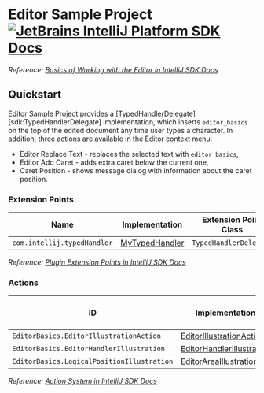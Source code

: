 # Editor Sample Project [![JetBrains IntelliJ Platform SDK Docs](https://jb.gg/badges/docs.svg)][docs]

*Reference: [Basics of Working with the Editor in IntelliJ SDK Docs][docs:editor_basics]*

## Quickstart

Editor Sample Project provides a [TypedHandlerDelegate][sdk:TypedHandlerDelegate] implementation, which
inserts `editor_basics` on the top of the edited document any time user types a character.
In addition, three actions are available in the Editor context menu:

- Editor Replace Text - replaces the selected text with `editor_basics`,
- Editor Add Caret - adds extra caret below the current one,
- Caret Position - shows message dialog with information about the caret position.

### Extension Points

| Name                        | Implementation                        | Extension Point Class  |
|-----------------------------|---------------------------------------|------------------------|
| `com.intellij.typedHandler` | [MyTypedHandler][file:MyTypedHandler] | `TypedHandlerDelegate` |

*Reference: [Plugin Extension Points in IntelliJ SDK Docs][docs:ep]*

### Actions

| ID                                         | Implementation                                              | Base Action Class |
|--------------------------------------------|-------------------------------------------------------------|-------------------|
| `EditorBasics.EditorIllustrationAction`    | [EditorIllustrationAction][file:EditorIllustrationAction]   | `AnAction`        |
| `EditorBasics.EditorHandlerIllustration`   | [EditorHandlerIllustration][file:EditorHandlerIllustration] | `AnAction`        |
| `EditorBasics.LogicalPositionIllustration` | [EditorAreaIllustration][file:EditorAreaIllustration]       | `AnAction`        |

*Reference: [Action System in IntelliJ SDK Docs][docs:actions]*


[docs]: https://plugins.jetbrains.com/docs/intellij/

[docs:actions]: https://plugins.jetbrains.com/docs/intellij/basic-action-system.html

[docs:editor_basics]: https://plugins.jetbrains.com/docs/intellij/editor-basics.html

[docs:ep]: https://plugins.jetbrains.com/docs/intellij/plugin-extensions.html

[file:MyTypedHandler]: ./src/main/java/org/intellij/sdk/editor/MyTypedHandler.java

[file:EditorIllustrationAction]: ./src/main/java/org/intellij/sdk/editor/EditorIllustrationAction.java

[file:EditorHandlerIllustration]: ./src/main/java/org/intellij/sdk/editor/EditorHandlerIllustration.java

[file:EditorAreaIllustration]: ./src/main/java/org/intellij/sdk/editor/EditorAreaIllustration.java
